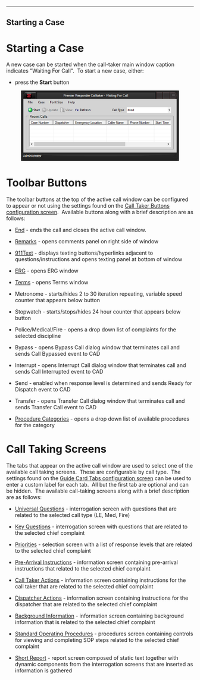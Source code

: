   ---------------------
  **Starting a Case**
  ---------------------

# Starting a Case

A new case can be started when the call-taker main window caption
indicates \"Waiting For Call\".  To start a new case, either:

-   press the **Start** button

<figure><img src=".gitbook/assets/Starting a Case_files/image001.png" alt=""><figcaption></figcaption></figure> 

# Toolbar Buttons

The toolbar buttons at the top of the active call window can be
configured to appear or not using the settings found on the [Call Taker
Buttons configuration screen](Call%20Buttons%20Settings.htm).  Available
buttons along with a brief description are as follows:

-   [End](Ending%20a%20Case.htm) - ends the call and closes the active
    call window.

-   [Remarks](Narrative.htm) - opens comments panel on right side of
    window

-   [911Text](Text%20To%209-1-1.htm) - displays texting
    buttons/hyperlinks adjacent to questions/instructions and opens
    texting panel at bottom of window

-   [ERG](NAERG%20Guide%20Book.htm) - opens ERG window

-   [Terms](Medical%20Terms.htm) - opens Terms window

-   Metronome - starts/hides 2 to 30 iteration repeating, variable speed
    counter that appears below button

-   Stopwatch - starts/stops/hides 24 hour counter that appears below
    button

-   Police/Medical/Fire - opens a drop down list of complaints for the
    selected discipline

-   Bypass - opens Bypass Call dialog window that terminates call and
    sends Call Bypassed event to CAD

-   Interrupt - opens Interrupt Call dialog window that terminates call
    and sends Call Interrupted event to CAD

-   Send - enabled when response level is determined and sends Ready for
    Dispatch event to CAD

-   Transfer - opens Transfer Call dialog window that terminates call
    and sends Transfer Call event to CAD

-   [Procedure Categories](Medical%20Procedures.htm) - opens a drop down
    list of available procedures for the category

# Call Taking Screens

The tabs that appear on the active call window are used to select one of
the available call taking screens.  These are configurable by call
type.  The settings found on the [Guide Card Tabs configuration
screen](Guide%20Card%20Tabs%20Settings.htm) can be used to enter a
custom label for each tab.  All but the first tab are optional and can
be hidden.  The available call-taking screens along with a brief
description are as follows:

-   [Universal Questions](All%20Caller%20Questions.htm) - interrogation
    screen with questions that are related to the selected call type
    (LE, Med, Fire)

-   [Key Questions](Vital%20Points.htm) - interrogation screen with
    questions that are related to the selected chief complaint

-   [Priorities](Priorities.htm) - selection screen with a list of
    response levels that are related to the selected chief complaint

-   [Pre-Arrival Instructions](Pre-Arrival%20Instructions.htm) -
    information screen containing pre-arrival instructions that related
    to the selected chief complaint

-   [Call Taker Actions](Call-Taker%20Actions.htm) - information screen
    containing instructions for the call taker that are related to the
    selected chief complaint

-   [Dispatcher Actions](Dispatcher%20Actions.htm) - information screen
    containing instructions for the dispatcher that are related to the
    selected chief complaint

-   [Background Information](Background%20Information.htm) - information
    screen containing background information that is related to the
    selected chief complaint

-   [Standard Operating
    Procedures](Standard%20Operating%20Procedure.htm) - procedures
    screen containing controls for viewing and completing SOP steps
    related to the selected chief complaint

-   [Short Report](Short%20Report.htm) - report screen composed of
    static text together with dynamic components from the interrogation
    screens that are inserted as information is gathered
